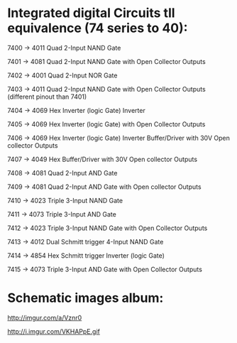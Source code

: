 # Integrated digital Circuits tll equivalence (74 series to 40):
 
7400	→	4011    Quad 2-Input NAND Gate

7401 → 4081    Quad 2-Input NAND Gate with Open Collector Outputs

7402 → 4001    Quad 2-Input NOR Gate

7403 → 4011    Quad 2-Input NAND Gate with Open Collector Outputs (different pinout than 7401)

7404 → 4069    Hex Inverter (logic Gate) Inverter

7405 → 4069    Hex Inverter (logic Gate) with Open Collector Outputs

7406 → 4069    Hex Inverter (logic Gate) Inverter Buffer/Driver with 30V Open collector Outputs

7407 → 4049    Hex Buffer/Driver with 30V Open collector Outputs

7408 → 4081    Quad 2-Input AND Gate

7409 → 4081    Quad 2-Input AND Gate with Open collector Outputs

7410 → 4023    Triple 3-Input NAND Gate

7411 → 4073    Triple 3-Input AND Gate

7412 → 4023    Triple 3-Input NAND Gate with Open Collector Outputs

7413 → 4012    Dual Schmitt trigger 4-Input NAND Gate

7414 → 4854    Hex Schmitt trigger Inverter (logic Gate)

7415 → 4073    Triple 3-Input AND Gate with Open Collector Outputs
 
# Schematic images album:
http://imgur.com/a/Vznr0

http://i.imgur.com/VKHAPpE.gif
